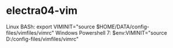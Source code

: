 # electra04-vim

Linux BASh:
        export VIMINIT="source $HOME/DATA/config-files/vimfiles/vimrc"
Windows Powershell 7:
        $env:VIMINIT="source D:/config-files/vimfiles/vimrc"
